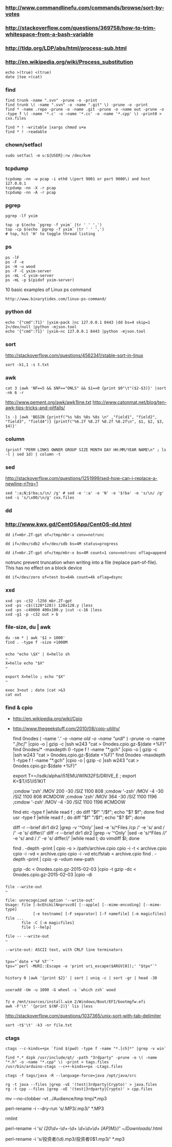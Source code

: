 
### http://www.commandlinefu.com/commands/browse/sort-by-votes

### http://stackoverflow.com/questions/369758/how-to-trim-whitespace-from-a-bash-variable

### http://tldp.org/LDP/abs/html/process-sub.html
### http://en.wikipedia.org/wiki/Process_substitution

    echo >(true) <(true)
    date |tee >(cat) 

### find

    find trunk -name ".svn" -prune -o -print 
    find trunk \( -name ".svn" -o -name ".git" \) -prune -o -print 
    find * -name .repo -prune -o -name .git -prune -o -name out -prune -o -type f \( -name '*.c' -o -name '*.cc' -o -name '*.cpp' \) -print0 > cxx.files

    find * ! -writable |xargs chmod u+w
    find * ! -readable

### chown/setfacl

    sudo setfacl -m u:${USER}:rw /dev/kvm

### tcpdump

    tcpdump -nn -w pcap -i eth0 \(port 9001 or port 9000\) and host 127.0.0.1
    tcpdump -nn -X -r pcap
    tcpdump -nn -A -r pcap

### pgrep

    pgrep -lf yxim

    top -p $(echo `pgrep -f yxim` |tr ' ' ',')
    top -cp $(echo `pgrep -f yxim` |tr ' ' ',')
    # top, hit 'H' to toggle thread listing

### ps

    ps -lF
    ps -F -e
    ps -H -u wood
    ps -F -C yxim-server
    ps -mL -C yxim-server
    ps -mL -p $(pidof yxim-server)

10 basic examples of Linux ps command

    http://www.binarytides.com/linux-ps-command/

### python dd

    echo '{"cmd":71}' |yxim-pack |nc 127.0.0.1 8443 |dd bs=4 skip=1 2>/dev/null |python -mjson.tool
    echo '{"cmd":71}' |yxim-nc 127.0.0.1 8443 |python -mjson.tool

### sort

http://stackoverflow.com/questions/4562341/stable-sort-in-linux

    sort -k1,1 -s t.txt

### awk

    cat 3 |awk 'NF==5 && $NF=="ONLS" && $1==0 {print $0"\t"($2-$3)}' |sort -nk 6 -r

http://www.pement.org/awk/awk1line.txt
http://www.catonmat.net/blog/ten-awk-tips-tricks-and-pitfalls/

    ls -1 |awk 'BEGIN {printf("%s %8s %8s %8s \n" ,"field1", "field2", "field3", "field4")} {printf("%6.2f %8.2f %8.2f %8.2f\n", $1, $2, $3, $4)}'

### column

    (printf "PERM LINKS OWNER GROUP SIZE MONTH DAY HH:MM/YEAR NAME\n" ; ls -l | sed 1d) | column -t

### sed

http://stackoverflow.com/questions/1251999/sed-how-can-i-replace-a-newline-n?rq=1

    sed ':a;N;$!ba;s/\n/ /g' # sed -e ':a' -e 'N' -e '$!ba' -e 's/\n/ /g' 
    sed -i 's/\x00/\n/g' cxx.files

### dd
### http://www.kwx.gd/CentOSApp/CentOS-dd.html

    dd if=mbr.2T-gpt of=/tmp/mbr-x conv=notrunc

    dd if=/dev/sdb2 of=/dev/sdb bs=4M status=progress

    dd if=mbr.2T-gpt of=/tmp/mbr-x bs=4M count=1 conv=notrunc oflag=append

notrunc prevent truncation when writing into a file (replace part-of-file). This has no effect on a block device

    dd if=/dev/zero of=test bs=64k count=4k oflag=dsync

### xxd

    xxd -ps -c32 -l256 mbr.2T-gpt
    xxd -ps -c$((128*128)) 128x128.y |less
    xxd -ps -c40000 400x100.y |cut -c-16 |less
    xxd -g1 -p -c32 out > b

### file-size, du | awk

    du -sm * | awk '$1 > 1000'
    find . -type f -size +1000M

### ###

    echo "echo \$X" | X=hello sh                                                                             ~
    X=hello echo "$X"                                                                                       ~

    export X=hello ; echo "$X"                                                                              ~

    exec 3>out ; date |cat >&3
    cat out

### find & cpio

- http://en.wikipedia.org/wiki/Cpio
- http://www.thegeekstuff.com/2010/08/cpio-utility/

    find 0nodes \( -name '.*' -o -name old -o -name "urdl*" \) -prune -o -name "*.[hc]*" |cpio -o | gzip -c |ssh w243 "cat > 0nodes.cpio.gz-$(date +%F)"
    find 0nodes/* -maxdepth 0 -type f ! -name "*.gch" |cpio -o | gzip -c |ssh w243 "cat > 0nodes.cpio.gz-$(date +%F)"
    find 0nodes -maxdepth 1 -type f ! -name "*.gch" |cpio -o | gzip -c |ssh w243 "cat > 0nodes.cpio.gz-$(date +%F)"

    export T=~/isdk/alpha/i51EMU/WIN32FS/DRIVE_E ; export K=$T/i51/i51KIT

    ;cmdow 'zsh' /MOV 200 -30 /SIZ 1100 808 ;cmdow '-zsh' /MOV -4 -30 /SIZ 1100 808 #CMDOW
    ;cmdow 'zsh' /MOV 364 -30 /SIZ 1100 1196 ;cmdow '-zsh' /MOV -4 -30 /SIZ 1100 1196 #CMDOW

    find etc -type f |while read f ; do diff "$f" "/$f"; echo "$? $f"; done
    find usr -type f |while read f ; do diff "$f" "/$f"; echo "$? $f"; done

    diff -r --brief dir1 dir2 |grep -v '^Only' |sed -e 's/^Files /cp /' -e 's/ and / /' -e 's/ differ//'
    diff -r --brief dir1 dir2 |grep -v '^Only' |sed -e 's/^Files //' -e 's/ and / /' -e 's/ differ//' |while read l; do vimdiff $l; done

    find . -depth -print | cpio -o > /path/archive.cpio
    cpio -i -t < archive.cpio
    cpio -i -vd < archive.cpio
    cpio -i -vd etc/fstab < archive.cpio
    find . -depth -print | cpio -p -vdum new-path

    gzip -dc < 0nodes.cpio.gz-2015-02-03 |cpio -t
    gzip -dc < 0nodes.cpio.gz-2015-02-03 |cpio -di

###

    file --write-out                                                                                                               ~

    file: unrecognized option '--write-out'
    Usage: file [-bcEhikLlNnprsvz0] [--apple] [--mime-encoding] [--mime-type]
                [-e testname] [-F separator] [-f namefile] [-m magicfiles] file ...
           file -C [-m magicfiles]
           file [--help]

    file -- --write-out                                                                                                        ~

    --write-out: ASCII text, with CRLF line terminators

### 

    tpx="`date +'%F %T'`"
    tps="`perl -MURI::Escape -e 'print uri_escape($ARGV[0]);' "$tpx"`"

###

    history 0 |awk '{print $2}' | sort | uniq -c | sort -gr | head -30

###

    useradd -Um -u 1000 -G wheel -s `which zsh` wood

###

    7z e /mnt/sources/install.wim 2/Windows/Boot/EFI/bootmgfw.efi
    awk -F'\t' '{print $(NF-2)}' lis |less

http://stackoverflow.com/questions/1037365/unix-sort-with-tab-delimiter

    sort -t$'\t' -k3 -nr file.txt

### ctags

    ctags --c-kinds=+px `find $(pwd) -type f -name "*.[ch]*" |grep -v win`

    find *.* dzpk /usr/include/qt/ -path "3rdparty" -prune -o \( -name "*.h" -o -name "*.cpp" \) -print > tags.files
    /usr/bin/arduino-ctags --c++-kinds=+px -Ltags.files

    ctags -f tags/java -R --language-force=java /opt/java/src

    rg -t java --files |grep -vE '(test|3rdparty|Crypto)' > java.files
    rg -t cpp --files |grep -vE '(test|3rdparty|Crypto)' > cpp.files


mv --no-clobber -vt ../Audience/tmp tmp/*.mp3

perl-rename -i --dry-run 's/\.MP3/.mp3/' *.MP3

rmlint

perl-rename -i 's/ *\(20\d+-\d+-\d+ \d+_\d+_\d+ [AP]M\)//' ~/Downloads/*.html

perl-rename -i 's/投资者(\d)\.mp3/投资者0$1.mp3/' *.mp3

